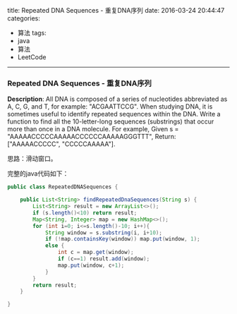 




title: Repeated DNA Sequences - 重复DNA序列
date: 2016-03-24 20:44:47
categories: 
- 算法
tags: 
- java
- 算法
- LeetCode
<!--updated: 2016-03-24 21:40:47-->
---

### Repeated DNA Sequences - 重复DNA序列
**Description**: All DNA is composed of a series of nucleotides abbreviated as A, C, G, and T, for example: "ACGAATTCCG". When studying DNA, it is sometimes useful to identify repeated sequences within the DNA.
 Write a function to find all the 10-letter-long sequences (substrings) that occur more than once in a DNA molecule.
 For example, Given s = "AAAAACCCCCAAAAACCCCCCAAAAAGGGTTT",
 Return: ["AAAAACCCCC", "CCCCCAAAAA"].

思路：滑动窗口。

完整的java代码如下：

```java
public class RepeatedDNASequences {

    public List<String> findRepeatedDnaSequences(String s) {
        List<String> result = new ArrayList<>();
        if (s.length()<10) return result;
        Map<String, Integer> map = new HashMap<>();
        for (int i=0; i<=s.length()-10; i++){
            String window = s.substring(i, i+10);
            if (!map.containsKey(window)) map.put(window, 1);
            else {
                int c = map.get(window);
                if (c==1) result.add(window);
                map.put(window, c+1);
            }
        }
        return result;
    }

}
```
